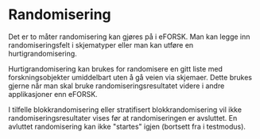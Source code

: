 # Randomisering

Det er to måter randomisering kan gjøres på i eFORSK. Man kan legge inn randomiseringsfelt i skjematyper eller man kan utføre en hurtigrandomisering. 

Hurtigrandomisering kan brukes for randomisere en gitt liste med forskningsobjekter umiddelbart uten å gå veien via skjemaer. Dette brukes gjerne når man skal bruke randomiseringsresultatet videre i andre applikasjoner enn eFORSK.

I tilfelle blokkrandomisering eller stratifisert blokkrandomisering vil ikke randomiseringsresultater vises før at randomiseringen er avsluttet. En avluttet randomisering kan ikke "startes" igjen (bortsett fra i testmodus).
